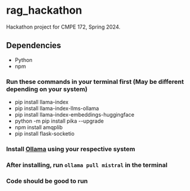 # rag_hackathon

Hackathon project for CMPE 172, Spring 2024.

## Dependencies
- Python
- npm

### Run these commands in your terminal first (May be different depending on your system)
- pip install llama-index
- pip install llama-index-llms-ollama
- pip install llama-index-embeddings-huggingface
- python -m pip install pika --upgrade
- npm install amqplib
- pip install flask-socketio

### Install [Ollama](https://github.com/ollama/ollama) using your respective system

### After installing, run `ollama pull mistral` in the terminal

### Code should be good to run
